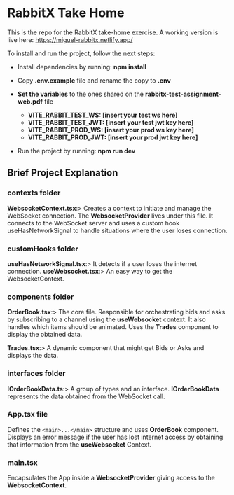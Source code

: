 # RabbitX Take Home

This is the repo for the RabbitX take-home exercise.
A working version is live here: https://miguel-rabbitx.netlify.app/

To install and run the project, follow the next steps:
- Install dependencies by running: **npm install**
- Copy **.env.example** file and rename the copy to **.env**
- **Set the variables** to the ones shared on the **rabbitx-test-assignment-web.pdf** file
  - **VITE_RABBIT_TEST_WS: [insert your test ws here]**
  - **VITE_RABBIT_TEST_JWT: [insert your test jwt key here]**
  - **VITE_RABBIT_PROD_WS: [insert your prod ws key here]**
  - **VITE_RABBIT_PROD_JWT: [insert your prod jwt key here]**

- Run the project by running: **npm run dev**



## Brief Project Explanation

### contexts folder
**WebsocketContext.tsx**:> Creates a context to initiate and manage the WebSocket connection. The **WebsocketProvider** lives under this file. It connects to the WebSocket server and uses a custom hook useHasNetworkSignal to handle situations where the user loses connection. 

### customHooks folder
**useHasNetworkSignal.tsx**:> It detects if a user loses the internet connection.
**useWebsocket.tsx**:> An easy way to get the WebsocketContext.

### components folder
**OrderBook.tsx**:> The core file. Responsible for orchestrating bids and asks by subscribing to a channel using the **useWebsocket** context. It also handles which items should be animated. Uses the **Trades** component to display the obtained data.

**Trades.tsx**:> A dynamic component that might get Bids or Asks and displays the data.

### interfaces folder
**IOrderBookData.ts**:> A group of types and an interface. **IOrderBookData** represents the data obtained from the WebSocket call.

### App.tsx file
Defines the `<main>...</main>` structure and uses **OrderBook** component. Displays an error message if the user has lost internet access by obtaining that information from the **useWebsocket** Context.

### main.tsx
Encapsulates the App inside a **WebsocketProvider** giving access to the **WebsocketContext**.
